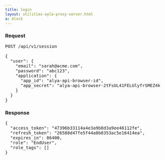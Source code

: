 ```yaml
---
title: login
layout: utilities-ayla-proxy-server.html
a: block
---
```


### Request

<pre>
POST /api/v1/session

{
  "user": {
    "email": "sarah@acme.com",
    "password": "abc123",
    "application": {
      "app_id": "alya-api-browser-id",
      "app_secret": "alya-api-browser-2tFsUL41FELUlyfrSMEZ4kNKwJg"
    }
  }
}
</pre>

### Response

<pre>
{
  "access_token": "47396b33114a4e3a9b8d3a9ee46112fe",
  "refresh_token": "26588d47fe5f44a0b0353ac5e16414ea",
  "expires_in": 86400,
  "role": "EndUser",
  "role_tags": []
}
</pre>
